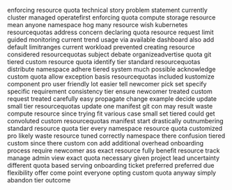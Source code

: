 enforcing resource quota technical story problem statement currently cluster managed operatefirst enforcing quota compute storage resource mean anyone namespace hog many resource wish kubernetes resourcequotas address concern declaring quota resource request limit guided monitoring current trend usage via available dashboard also add default limitranges current workload prevented creating resource considered resourcequotas subject debate organizeadvertise quota git tiered custom resource quota identify tier standard resourcequotas distribute namespace adhere tiered system much possible acknowledge custom quota allow exception basis resourcequotas included kustomize component pro user friendly lot easier tell newcomer pick set specify specific requirement consistency tier ensure newcomer treated custom request treated carefully easy propagate change example decide update small tier resourcequotas update one manifest git con may result waste compute resource since trying fit various case small set tiered could get convoluted custom resourcequotas manifest start drastically outnumbering standard resource quota tier every namespace resource quota customized pro likely waste resource tuned correctly namespace there confusion tiered custom since there custom con add additional overhead onboarding process require newcomer ass exact resource fully benefit resource track manage admin view exact quota necessary given project lead uncertainty different quota based serving onboarding ticket preferred preferred due flexibility offer come point everyone opting custom quota anyway simply abandon tier outcome